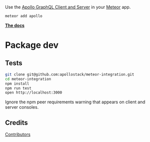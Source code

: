 Use the [Apollo GraphQL Client and Server](http://dev.apollodata.com/) in your [Meteor](https://www.meteor.com/) app.

```sh
meteor add apollo
```

**[The docs](http://dev.apollodata.com/core/meteor.html)**

# Package dev

## Tests

```bash
git clone git@github.com:apollostack/meteor-integration.git
cd meteor-integration
npm install
npm run test
open http://localhost:3000
```

Ignore the npm peer requirements warning that appears on client and server consoles.

## Credits

[Contributors](https://github.com/apollostack/meteor-integration/graphs/contributors)
